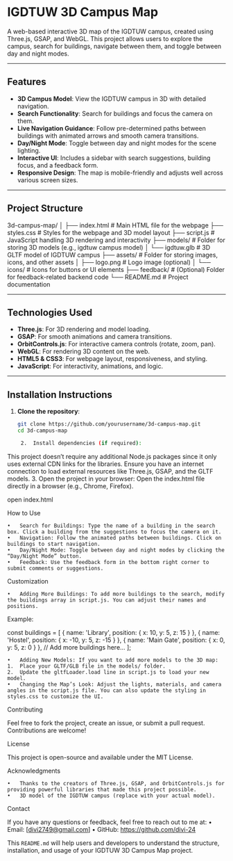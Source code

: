 # **IGDTUW 3D Campus Map**

A web-based interactive 3D map of the IGDTUW campus, created using Three.js, GSAP, and WebGL. This project allows users to explore the campus, search for buildings, navigate between them, and toggle between day and night modes.

---

## **Features**

- **3D Campus Model**: View the IGDTUW campus in 3D with detailed navigation.
- **Search Functionality**: Search for buildings and focus the camera on them.
- **Live Navigation Guidance**: Follow pre-determined paths between buildings with animated arrows and smooth camera transitions.
- **Day/Night Mode**: Toggle between day and night modes for the scene lighting.
- **Interactive UI**: Includes a sidebar with search suggestions, building focus, and a feedback form.
- **Responsive Design**: The map is mobile-friendly and adjusts well across various screen sizes.

---

## **Project Structure**

3d-campus-map/
│
├── index.html           # Main HTML file for the webpage
├── styles.css           # Styles for the webpage and 3D model layout
├── script.js            # JavaScript handling 3D rendering and interactivity
├── models/              # Folder for storing 3D models (e.g., igdtuw campus model)
│   └── igdtuw.glb       # 3D GLTF model of IGDTUW campus
├── assets/              # Folder for storing images, icons, and other assets
│   ├── logo.png         # Logo image (optional)
│   └── icons/           # Icons for buttons or UI elements
├── feedback/            # (Optional) Folder for feedback-related backend code
└── README.md            # Project documentation

---

## **Technologies Used**

- **Three.js**: For 3D rendering and model loading.
- **GSAP**: For smooth animations and camera transitions.
- **OrbitControls.js**: For interactive camera controls (rotate, zoom, pan).
- **WebGL**: For rendering 3D content on the web.
- **HTML5 & CSS3**: For webpage layout, responsiveness, and styling.
- **JavaScript**: For interactivity, animations, and logic.

---

## **Installation Instructions**

1. **Clone the repository**:

   ```bash
   git clone https://github.com/yourusername/3d-campus-map.git
   cd 3d-campus-map

	2.	Install dependencies (if required):
This project doesn’t require any additional Node.js packages since it only uses external CDN links for the libraries. Ensure you have an internet connection to load external resources like Three.js, GSAP, and the GLTF models.
	3.	Open the project in your browser:
Open the index.html file directly in a browser (e.g., Chrome, Firefox).

open index.html

How to Use

	•	Search for Buildings: Type the name of a building in the search box. Click a building from the suggestions to focus the camera on it.
	•	Navigation: Follow the animated paths between buildings. Click on buildings to start navigation.
	•	Day/Night Mode: Toggle between day and night modes by clicking the “Day/Night Mode” button.
	•	Feedback: Use the feedback form in the bottom right corner to submit comments or suggestions.

Customization

	•	Adding More Buildings: To add more buildings to the search, modify the buildings array in script.js. You can adjust their names and positions.
Example:

const buildings = [
  { name: 'Library', position: { x: 10, y: 5, z: 15 } },
  { name: 'Hostel', position: { x: -10, y: 5, z: -15 } },
  { name: 'Main Gate', position: { x: 0, y: 5, z: 0 } },
  // Add more buildings here...
];


	•	Adding New Models: If you want to add more models to the 3D map:
	1.	Place your GLTF/GLB file in the models/ folder.
	2.	Update the gltfLoader.load line in script.js to load your new model.
	•	Changing the Map’s Look: Adjust the lights, materials, and camera angles in the script.js file. You can also update the styling in styles.css to customize the UI.

Contributing

Feel free to fork the project, create an issue, or submit a pull request. Contributions are welcome!

License

This project is open-source and available under the MIT License.

Acknowledgments

	•	Thanks to the creators of Three.js, GSAP, and OrbitControls.js for providing powerful libraries that made this project possible.
	•	3D model of the IGDTUW campus (replace with your actual model).

Contact

If you have any questions or feedback, feel free to reach out to me at:
	•	Email: [divi2749@gmail.com]
	•	GitHub: https://github.com/divi-24

This `README.md` will help users and developers to understand the structure, installation, and usage of your IGDTUW 3D Campus Map project.

